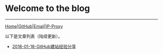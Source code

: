 # Welcome to the blog
---

[Home](http://tongwendong.com/)|[GitHub](https://github.com/tongwendong/blog)|[Email](mailto:me@tongwendong.com)|[IP-Proxy](http://blog.tongwendong.com/IP-Proxy)

以下是文章列表（陆续更新）。

* [2018-01-18-GitHub建站经验分享](http://blog.tongwendong.com/articles/2018-01-18-GitHub建站经验分享)
